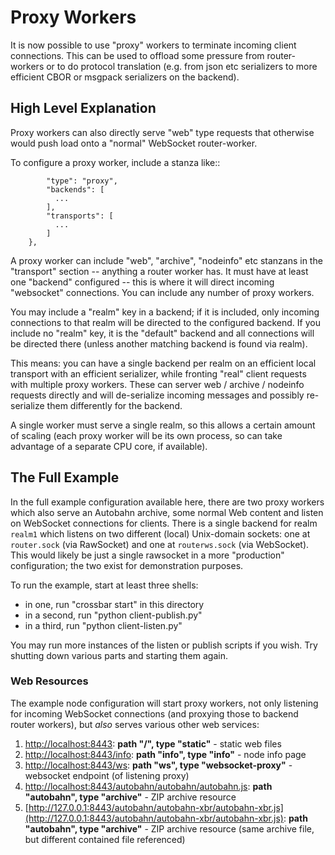 # Proxy Workers

It is now possible to use "proxy" workers to terminate incoming client
connections. This can be used to offload some pressure from
router-workers or to do protocol translation (e.g. from json etc
serializers to more efficient CBOR or msgpack serializers on the
backend).

## High Level Explanation

Proxy workers can also directly serve "web" type requests that
otherwise would push load onto a "normal" WebSocket router-worker.

To configure a proxy worker, include a stanza like::

            "type": "proxy",
            "backends": [
              ...
            ],
            "transports": [
              ...
            ]
        },

A proxy worker can include "web", "archive", "nodeinfo" etc stanzans
in the "transport" section -- anything a router worker has. It must
have at least one "backend" configured -- this is where it will direct
incoming "websocket" connections. You can include any number of proxy
workers.

You may include a "realm" key in a backend; if it is included, only
incoming connections to that realm will be directed to the configured
backend. If you include no "realm" key, it is the "default" backend
and all connections will be directed there (unless another matching
backend is found via realm).

This means: you can have a single backend per realm on an efficient
local transport with an efficient serializer, while fronting "real"
client requests with multiple proxy workers. These can server web /
archive / nodeinfo requests directly and will de-serialize incoming
messages and possibly re-serialize them differently for the backend.

A single worker must serve a single realm, so this allows a certain
amount of scaling (each proxy worker will be its own process, so can
take advantage of a separate CPU core, if available).

## The Full Example

In the full example configuration available here, there are two proxy
workers which also serve an Autobahn archive, some normal Web content
and listen on WebSocket connections for clients. There is a single
backend for realm `realm1` which listens on two different (local)
Unix-domain sockets: one at `router.sock` (via RawSocket) and one at
`routerws.sock` (via WebSocket). This would likely be just a single
rawsocket in a more "production" configuration; the two exist for
demonstration purposes.

To run the example, start at least three shells:

 - in one, run "crossbar start" in this directory
 - in a second, run "python client-publish.py"
 - in a third, run "python client-listen.py"

You may run more instances of the listen or publish scripts if you
wish. Try shutting down various parts and starting them again.

### Web Resources

The example node configuration will start proxy workers, not only listening for incoming
WebSocket connections (and proxying those to backend router workers), but _also_ serves
various other web services:

1. [http://localhost:8443](http://localhost:8443): **path "/", type "static"** - static web files
1. [http://localhost:8443/info](http://localhost:8443/info): **path "info", type "info"** - node info page
1. [http://localhost:8443/ws](http://localhost:8443/ws): **path "ws", type "websocket-proxy"** - websocket endpoint (of listening proxy)
1. [http://localhost:8443/autobahn/autobahn/autobahn.js](http://localhost:8443/autobahn/autobahn/autobahn.js): **path "autobahn", type "archive"** - ZIP archive resource
1. [http://127.0.0.1:8443/autobahn/autobahn-xbr/autobahn-xbr.js](http://127.0.0.1:8443/autobahn/autobahn-xbr/autobahn-xbr.js): **path "autobahn", type "archive"** - ZIP archive resource (same archive file, but different contained file referenced)
